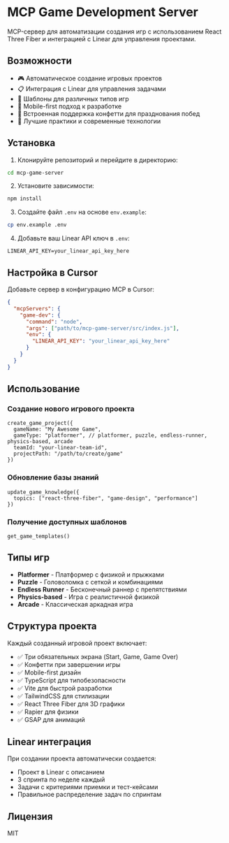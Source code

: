 # MCP Game Development Server

MCP-сервер для автоматизации создания игр с использованием React Three Fiber и интеграцией с Linear для управления проектами.

## Возможности

- 🎮 Автоматическое создание игровых проектов
- 📋 Интеграция с Linear для управления задачами
- 🚀 Шаблоны для различных типов игр
- 📱 Mobile-first подход к разработке
- 🎉 Встроенная поддержка конфетти для празднования побед
- 🔧 Лучшие практики и современные технологии

## Установка

1. Клонируйте репозиторий и перейдите в директорию:
```bash
cd mcp-game-server
```

2. Установите зависимости:
```bash
npm install
```

3. Создайте файл `.env` на основе `env.example`:
```bash
cp env.example .env
```

4. Добавьте ваш Linear API ключ в `.env`:
```
LINEAR_API_KEY=your_linear_api_key_here
```

## Настройка в Cursor

Добавьте сервер в конфигурацию MCP в Cursor:

```json
{
  "mcpServers": {
    "game-dev": {
      "command": "node",
      "args": ["path/to/mcp-game-server/src/index.js"],
      "env": {
        "LINEAR_API_KEY": "your_linear_api_key_here"
      }
    }
  }
}
```

## Использование

### Создание нового игрового проекта

```
create_game_project({
  gameName: "My Awesome Game",
  gameType: "platformer", // platformer, puzzle, endless-runner, physics-based, arcade
  teamId: "your-linear-team-id",
  projectPath: "/path/to/create/game"
})
```

### Обновление базы знаний

```
update_game_knowledge({
  topics: ["react-three-fiber", "game-design", "performance"]
})
```

### Получение доступных шаблонов

```
get_game_templates()
```

## Типы игр

- **Platformer** - Платформер с физикой и прыжками
- **Puzzle** - Головоломка с сеткой и комбинациями
- **Endless Runner** - Бесконечный раннер с препятствиями
- **Physics-based** - Игра с реалистичной физикой
- **Arcade** - Классическая аркадная игра

## Структура проекта

Каждый созданный игровой проект включает:

- ✅ Три обязательных экрана (Start, Game, Game Over)
- ✅ Конфетти при завершении игры
- ✅ Mobile-first дизайн
- ✅ TypeScript для типобезопасности
- ✅ Vite для быстрой разработки
- ✅ TailwindCSS для стилизации
- ✅ React Three Fiber для 3D графики
- ✅ Rapier для физики
- ✅ GSAP для анимаций

## Linear интеграция

При создании проекта автоматически создается:

- Проект в Linear с описанием
- 3 спринта по неделе каждый
- Задачи с критериями приемки и тест-кейсами
- Правильное распределение задач по спринтам

## Лицензия

MIT 